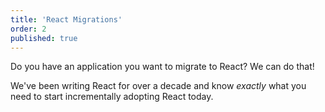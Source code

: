```yaml
---
title: 'React Migrations'
order: 2
published: true
---
```


Do you have an application you want to migrate to React? We can do that!

We've been writing React for over a decade and know _exactly_ what you need to start incrementally adopting React today.
